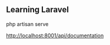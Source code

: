 ## Learning Laravel

php artisan serve

[http://localhost:8001/api/documentation](http://localhost:8001/api/documentation)
